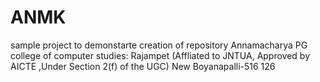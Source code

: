 # ANMK
sample project to demonstarte creation of repository
Annamacharya PG college of computer studies: Rajampet
(Affliated to JNTUA, Approved by AICTE ,Under Section 2(f) of the UGC)
New Boyanapalli-516 126 

